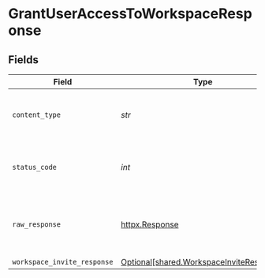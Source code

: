 # GrantUserAccessToWorkspaceResponse


## Fields

| Field                                                                                      | Type                                                                                       | Required                                                                                   | Description                                                                                |
| ------------------------------------------------------------------------------------------ | ------------------------------------------------------------------------------------------ | ------------------------------------------------------------------------------------------ | ------------------------------------------------------------------------------------------ |
| `content_type`                                                                             | *str*                                                                                      | :heavy_check_mark:                                                                         | HTTP response content type for this operation                                              |
| `status_code`                                                                              | *int*                                                                                      | :heavy_check_mark:                                                                         | HTTP response status code for this operation                                               |
| `raw_response`                                                                             | [httpx.Response](https://www.python-httpx.org/api/#response)                               | :heavy_check_mark:                                                                         | Raw HTTP response; suitable for custom response parsing                                    |
| `workspace_invite_response`                                                                | [Optional[shared.WorkspaceInviteResponse]](../../models/shared/workspaceinviteresponse.md) | :heavy_minus_sign:                                                                         | Success                                                                                    |